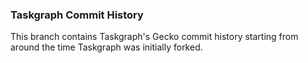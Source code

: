 ### Taskgraph Commit History

This branch contains Taskgraph's Gecko commit history starting from around the time Taskgraph was initially forked.
